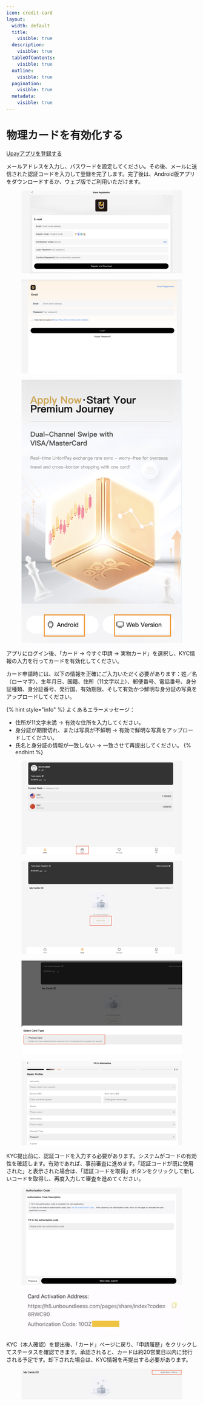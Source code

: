 ```yaml
---
icon: credit-card
layout:
  width: default
  title:
    visible: true
  description:
    visible: true
  tableOfContents:
    visible: true
  outline:
    visible: true
  pagination:
    visible: true
  metadata:
    visible: true
---
```


# 物理カードを有効化する

&#x20;[Upayアプリを登録する](https://h5.unboundleess.com/pages/share/index?code=8RWC90)

メールアドレスを入力し、パスワードを設定してください。その後、メールに送信された認証コードを入力して登録を完了します。完了後は、Android版アプリをダウンロードするか、ウェブ版でご利用いただけます。

<figure><img src="../.gitbook/assets/截屏2025-09-08 20.46.56.png" alt=""><figcaption></figcaption></figure>

<div><figure><img src="../.gitbook/assets/截屏2025-09-08 20.53.10.png" alt=""><figcaption></figcaption></figure> <figure><img src="../.gitbook/assets/截屏2025-09-08 20.51.50.png" alt="" width="563"><figcaption></figcaption></figure></div>

アプリにログイン後、「カード → 今すぐ申請 → 実物カード」を選択し、KYC情報の入力を行ってカードを有効化してください。

カード申請時には、以下の情報を正確にご入力いただく必要があります：姓／名（ローマ字）、生年月日、国籍、住所（11文字以上）、郵便番号、電話番号、身分証種類、身分証番号、発行国、有効期限、そして有効かつ鮮明な身分証の写真をアップロードしてください。

{% hint style="info" %}
よくあるエラーメッセージ：

* 住所が11文字未満 → 有効な住所を入力してください。
* 身分証が期限切れ、または写真が不鮮明 → 有効で鮮明な写真をアップロードしてください。
* 氏名と身分証の情報が一致しない → 一致させて再提出してください。
{% endhint %}

<figure><img src="../.gitbook/assets/截屏2025-09-08 21.05.58.png" alt=""><figcaption></figcaption></figure>

<div><figure><img src="../.gitbook/assets/截屏2025-09-08 21.09.40.png" alt=""><figcaption></figcaption></figure> <figure><img src="../.gitbook/assets/截屏2025-09-08 21.10.20.png" alt=""><figcaption></figcaption></figure> <figure><img src="../.gitbook/assets/截屏2025-09-08 21.11.57.png" alt=""><figcaption></figcaption></figure></div>

KYC提出前に、認証コードを入力する必要があります。システムがコードの有効性を確認します。有効であれば、事前審査に進めます。「認証コードが既に使用された」と表示された場合は、「認証コードを取得」ボタンをクリックして新しいコードを取得し、再度入力して審査を進めてください。

<figure><img src="../.gitbook/assets/截屏2025-09-08 21.34.50.png" alt=""><figcaption></figcaption></figure>

<figure><img src="../.gitbook/assets/截屏2025-09-08 21.44.59.png" alt=""><figcaption></figcaption></figure>

KYC（本人確認）を提出後、「カード」ページに戻り、「申請履歴」をクリックしてステータスを確認できます。承認されると、カードは約20営業日以内に発行される予定です。却下された場合は、KYC情報を再提出する必要があります。

<figure><img src="../.gitbook/assets/截屏2025-09-08 21.48.30.png" alt=""><figcaption></figcaption></figure>







